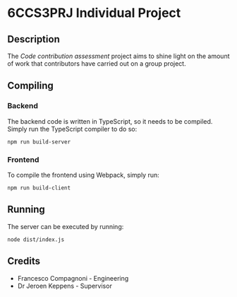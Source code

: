 # 6CCS3PRJ Individual Project
## Description
The *Code contribution assessment* project aims to shine light on the amount of work that contributors have carried out on a group project.

## Compiling
### Backend
The backend code is written in TypeScript, so it needs to be compiled. Simply run the TypeScript compiler to do so:

```
npm run build-server
```


### Frontend
To compile the frontend using Webpack, simply run:

```
npm run build-client
```

## Running
The server can be executed by running:

```
node dist/index.js
```

## Credits
- Francesco Compagnoni - Engineering
- Dr Jeroen Keppens - Supervisor
